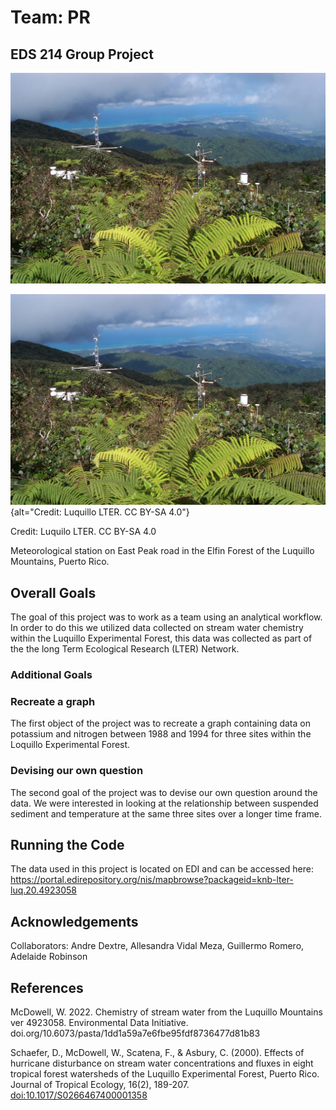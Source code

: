 # Team: PR 

## EDS 214 Group Project

![](luq-0004.jpg)

![](luq-0004.jpg){alt="Credit: Luquillo LTER. CC BY-SA 4.0"}

Credit: Luquilo LTER. CC BY-SA 4.0

Meteorological station on East Peak road in the Elfin Forest of the Luquillo Mountains, Puerto Rico.

## Overall Goals

The goal of this project was to work as a team using an analytical workflow. In order to do this we utilized data collected on stream water chemistry within the Luquillo Experimental Forest, this data was collected as part of the the long Term Ecological Research (LTER) Network.

### Additional Goals

### Recreate a graph

The first object of the project was to recreate a graph containing data on potassium and nitrogen between 1988 and 1994 for three sites within the Loquillo Experimental Forest.

### Devising our own question

The second goal of the project was to devise our own question around the data. We were interested in looking at the relationship between suspended sediment and temperature at the same three sites over a longer time frame.

## Running the Code

The data used in this project is located on EDI and can be accessed here: <https://portal.edirepository.org/nis/mapbrowse?packageid=knb-lter-luq.20.4923058>

## Acknowledgements

Collaborators: Andre Dextre, Allesandra Vidal Meza, Guillermo Romero, Adelaide Robinson

## References

McDowell, W. 2022. Chemistry of stream water from the Luquillo Mountains ver 4923058. Environmental Data Initiative. doi.org/10.6073/pasta/1dd1a59a7e6fbe95fdf8736477d81b83

Schaefer, D., McDowell, W., Scatena, F., & Asbury, C. (2000). Effects of hurricane disturbance on stream water concentrations and fluxes in eight tropical forest watersheds of the Luquillo Experimental Forest, Puerto Rico. Journal of Tropical Ecology, 16(2), 189-207. <doi:10.1017/S0266467400001358>
